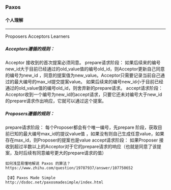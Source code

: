 ### Paxos

#### 个人理解

---
Proposers 
Acceptors 
Learners
 
##### Acceptors遵循的规则： 
Acceptor 接收到的首次提案必须同意。
prepare请求阶段：
如果后续来的编号new_id大于目前已经通过的old_value值的编号old_id，则Acceptor更新自己同意的编号为new_id
，同意的提案值为new_value。Acceptor只需要记录当前自己通过的最大编号的max_id提交提案value。
如果后续来的编号new_id小于目前已经通过的old_value值的编号old_id，则舍弃新的prepare请求。
accept请求阶段：
Acceptor收到一个编号为new_id的accept请求，只要它还未对编号大于new_id的prepare请求作出响应，它就可以通过这个提案。


##### Proposers遵循的规则：
prepare请求阶段：
每个Proposer都会有个唯一编号，先prepare 阶段，获取目前已知的最大编号max_id的提议value值
，如果没有则自己生成任意value，如果存在max_id，则Proposer的提案也是value
accept请求阶段：
如果Proposer 接收到超过半数以上的Acceptor对于它的prepare请求的响应（也就是同意了该提案，及时后续有同意编号更大的prepare请求的值）

```
如何浅显易懂地解说 Paxos 的算法？
https://www.zhihu.com/question/19787937/answer/107750652
```

```
【译】Paxos Made Simple
http://dsdoc.net/paxosmadesimple/index.html
```
